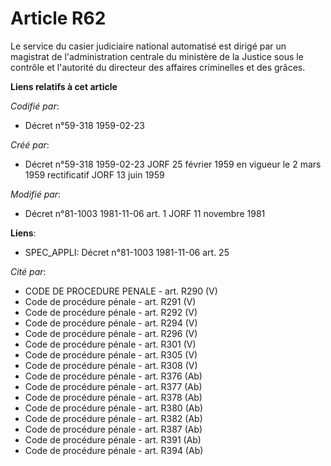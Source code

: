 # Article R62

Le service du casier judiciaire national automatisé est dirigé par un magistrat de l'administration centrale du ministère de
la Justice sous le contrôle et l'autorité du directeur des affaires criminelles et des grâces.

**Liens relatifs à cet article**

_Codifié par_:

  - Décret n°59-318 1959-02-23

_Créé par_:

  - Décret n°59-318 1959-02-23 JORF 25 février 1959 en vigueur le 2 mars 1959 rectificatif JORF 13 juin 1959

_Modifié par_:

  - Décret n°81-1003 1981-11-06 art. 1 JORF 11 novembre 1981

**Liens**:

  - SPEC_APPLI: Décret n°81-1003 1981-11-06 art. 25

_Cité par_:

  - CODE DE PROCEDURE PENALE - art. R290 (V)
  - Code de procédure pénale - art. R291 (V)
  - Code de procédure pénale - art. R292 (V)
  - Code de procédure pénale - art. R294 (V)
  - Code de procédure pénale - art. R296 (V)
  - Code de procédure pénale - art. R301 (V)
  - Code de procédure pénale - art. R305 (V)
  - Code de procédure pénale - art. R308 (V)
  - Code de procédure pénale - art. R376 (Ab)
  - Code de procédure pénale - art. R377 (Ab)
  - Code de procédure pénale - art. R378 (Ab)
  - Code de procédure pénale - art. R380 (Ab)
  - Code de procédure pénale - art. R382 (Ab)
  - Code de procédure pénale - art. R387 (Ab)
  - Code de procédure pénale - art. R391 (Ab)
  - Code de procédure pénale - art. R394 (Ab)
